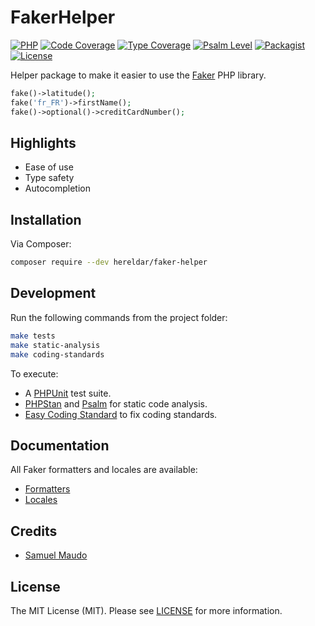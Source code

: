 FakerHelper
===========

[![PHP][php-badge]][php-url]
[![Code Coverage][codecov-badge]][codecov-url]
[![Type Coverage][shepherd-coverage-badge]][shepherd-url]
[![Psalm Level][shepherd-level-badge]][shepherd-url]
[![Packagist][packagist-version-badge]][packagist-url]
[![License][license-badge]][license-url]

[php-badge]: https://img.shields.io/badge/php-8.1%20to%208.3-777bb3.svg
[php-url]: https://coveralls.io/github/hereldar/php-faker-helper
[codecov-badge]: https://img.shields.io/codecov/c/github/hereldar/php-faker-helper
[codecov-url]: https://app.codecov.io/gh/hereldar/php-faker-helper
[coveralls-badge]: https://img.shields.io/coverallsCoverage/github/hereldar/php-faker-helper
[coveralls-url]: https://coveralls.io/github/hereldar/php-faker-helper
[shepherd-coverage-badge]: https://shepherd.dev/github/hereldar/php-faker-helper/coverage.svg
[shepherd-level-badge]: https://shepherd.dev/github/hereldar/php-faker-helper/level.svg
[shepherd-url]: https://shepherd.dev/github/hereldar/php-faker-helper
[packagist-version-badge]: https://img.shields.io/packagist/v/hereldar/faker-helper.svg
[packagist-downloads-badge]: https://img.shields.io/packagist/dt/hereldar/faker-helper.svg
[packagist-url]: https://packagist.org/packages/hereldar/faker-helper
[license-badge]: https://img.shields.io/badge/license-MIT-brightgreen.svg
[license-url]: LICENSE

Helper package to make it easier to use the [Faker](https://fakerphp.github.io/)
PHP library.

```php
fake()->latitude();
fake('fr_FR')->firstName();
fake()->optional()->creditCardNumber();
```

Highlights
----------

- Ease of use
- Type safety
- Autocompletion

Installation
------------

Via Composer:

```bash
composer require --dev hereldar/faker-helper
```

Development
-----------

Run the following commands from the project folder:

```bash
make tests
make static-analysis
make coding-standards
```

To execute:

- A [PHPUnit](https://phpunit.de) test suite.
- [PHPStan](https://phpstan.org/) and [Psalm](https://psalm.dev/) for
  static code analysis.
- [Easy Coding Standard](https://github.com/easy-coding-standard/easy-coding-standard)
  to fix coding standards.

Documentation
-------------

All Faker formatters and locales are available:

- [Formatters](https://fakerphp.github.io/formatters/)
- [Locales](https://fakerphp.github.io/locales/en_US/)

Credits
-------

- [Samuel Maudo](https://github.com/samuelmaudo)

License
-------

The MIT License (MIT). Please see [LICENSE](LICENSE) for more information.
